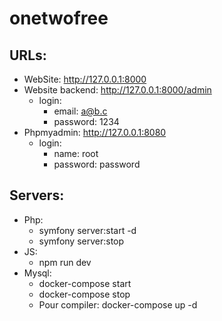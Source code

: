 # onetwofree

## URLs:
- WebSite:
  http://127.0.0.1:8000
- Website backend:
  http://127.0.0.1:8000/admin
  - login: 
    - email: a@b.c
    - password: 1234
- Phpmyadmin:
  http://127.0.0.1:8080
  - login: 
    - name: root
    - password: password
  
## Servers:
- Php: 
  - symfony server:start -d
  - symfony server:stop
- JS:
  - npm run dev
- Mysql:
  - docker-compose start
  - docker-compose stop
  - Pour compiler: docker-compose up -d 

